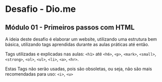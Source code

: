 # Desafio - Dio.me
## Módulo 01 - Primeiros passos com HTML

A ideia deste desafio é elaborar um website, utilizando uma estrutura bem básica, utilizando tags aprendidas durante as aulas práticas até então. 

Tags utilizadas e explicadas nas aulas: `<h1>` até `<h6>`, `<p>`, `<mark>`, `<small>`, `<strong>`, `<ol>`, `<ul>`, `<li>`, `<a>`, `<hr>`.

Estas Tags não serão usadas, pois são obsoletas, ou seja, não são mais recomendadas para uso: `<i>`, `<u>`

